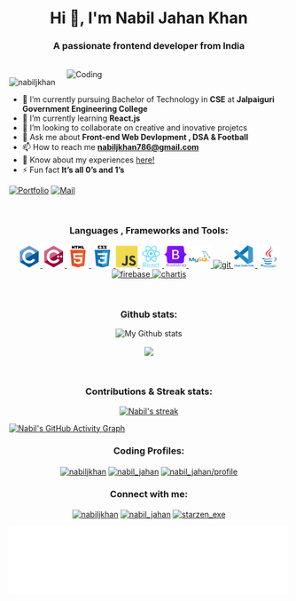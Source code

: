 <h1 align="center">Hi 👋, I'm Nabil Jahan Khan</h1>
<h3 align="center">A passionate frontend developer from India</h3> 
<br/>


<img align="right" alt="Coding" width="400" src="https://camo.githubusercontent.com/c1dcb74cc1c1835b1d716f5051499a2814c683c806b15f04b0eba492863703e9/68747470733a2f2f63646e2e6472696262626c652e636f6d2f75736572732f3733303730332f73637265656e73686f74732f363538313234332f6176656e746f2e676966" >

<p align="left"> <img src="https://komarev.com/ghpvc/?username=nabiljkhan&label=Profile%20views&color=0e75b6&style=flat" alt="nabiljkhan" /> </p>

<!-- <p align="left"> <a href="https://twitter.com/nabil_jahan" target="blank"><img src="https://img.shields.io/twitter/follow/nabil_jahan?logo=twitter&style=for-the-badge" alt="nabil_jahan" /></a> </p> -->

- 🔭 I’m currently pursuing Bachelor of Technology in **CSE** at **Jalpaiguri Government Engineering College**
- 🌱 I’m currently learning **React.js**
- 👯 I’m looking to collaborate on creative and inovative projetcs
- 💬 Ask me about **Front-end Web Devlopment , DSA  & Football**
- 📫 How to reach me **nabiljkhan786@gmail.com**
- 📄 Know about my experiences [here!](https://drive.google.com/file/d/1O9wpoNQXWLozKfJ3GR29H4K8wtpbOnaD/view?usp=sharing)
- ⚡ Fun fact **It’s all 0’s and 1’s**

[![Portfolio](https://img.shields.io/badge/-Portfolio-black?style=for-the-badge&logo=google-chrome&logoColor=white)](https://nabiljahan.netlify.app/)
[![Mail](https://img.shields.io/badge/-Say%20Hi!-black?style=for-the-badge&logo=gmail)](mailto:nabiljkhan786@gmail.com)


<!-- <p align="left"> <img src="https://komarev.com/ghpvc/?username=nabiljkhan&label=Profile%20views&color=0e75b6&style=flat" alt="nabiljkhan" /> </p> -->
 
<br/> 

<h3 align="center">Languages , Frameworks and Tools:</h3>
<p align="center"> 
<a href="https://www.cprogramming.com/" target="_blank" rel="noreferrer"> <img src="https://raw.githubusercontent.com/devicons/devicon/master/icons/c/c-original.svg" alt="c" width="40" height="40"/> </a> 
<a href="https://www.w3schools.com/cpp/" target="_blank" rel="noreferrer"> <img src="https://raw.githubusercontent.com/devicons/devicon/master/icons/cplusplus/cplusplus-original.svg" alt="cplusplus" width="40" height="40"/> </a> 
<a href="https://www.w3.org/html/" target="_blank" rel="noreferrer"> <img src="https://raw.githubusercontent.com/devicons/devicon/master/icons/html5/html5-original-wordmark.svg" alt="html5" width="40" height="40"/> </a> 
<a href="https://www.w3schools.com/css/" target="_blank" rel="noreferrer"> <img src="https://raw.githubusercontent.com/devicons/devicon/master/icons/css3/css3-original-wordmark.svg" alt="css3" width="40" height="40"/> </a> 
<a href="https://developer.mozilla.org/en-US/docs/Web/JavaScript" target="_blank" rel="noreferrer"> <img src="https://raw.githubusercontent.com/devicons/devicon/master/icons/javascript/javascript-original.svg" alt="javascript" width="40" height="40"/> </a> 
<a href="https://reactjs.org/" target="_blank" rel="noreferrer"> <img src="https://raw.githubusercontent.com/devicons/devicon/master/icons/react/react-original-wordmark.svg" alt="react" width="40" height="40"/> </a> 
<a href="https://getbootstrap.com/" target="_blank" rel="noreferrer"> <img src="https://raw.githubusercontent.com/devicons/devicon/master/icons/bootstrap/bootstrap-original-wordmark.svg" alt="css3" width="40" height="40"/> </a> 
<a href="https://www.mysql.com/" target="_blank" rel="noreferrer"> <img src="https://raw.githubusercontent.com/devicons/devicon/master/icons/mysql/mysql-original-wordmark.svg" alt="mysql" width="40" height="40"/> </a> 
<a href="https://git-scm.com/" target="_blank" rel="noreferrer"> <img src="https://www.vectorlogo.zone/logos/git-scm/git-scm-icon.svg" alt="git" width="40" height="40"/> </a> 
<a href="https://code.visualstudio.com/" target="_blank" rel="noreferrer"> <img src="https://raw.githubusercontent.com/devicons/devicon/master/icons/vscode/vscode-original-wordmark.svg" alt="css3" width="40" height="40"/> </a>
<a href="https://www.java.com" target="_blank" rel="noreferrer"> <img src="https://raw.githubusercontent.com/devicons/devicon/master/icons/java/java-original.svg" alt="java" width="40" height="40"/> </a> 
<a href="https://firebase.google.com/" target="_blank" rel="noreferrer"> <img src="https://www.vectorlogo.zone/logos/firebase/firebase-icon.svg" alt="firebase" width="40" height="40"/> </a> 
<a href="https://www.chartjs.org" target="_blank" rel="noreferrer"> <img src="https://www.chartjs.org/media/logo-title.svg" alt="chartjs" width="40" height="40"/> </a>
</p>
<br/>
<h3 align="center">Github stats:</h3>
<p align="center">
<img alt="My Github stats" border-radius="40px" width="800px" height="200px" src="https://github-readme-stats.vercel.app/api?username=nabiljkhan&count_private=true&show_icons=true&hide_border=true&theme=react" href="https://github.com/nabiljkhan"/>
</p>
<p align="center">
    <img align="center" src="https://github-readme-stats.vercel.app/api/top-langs/?username=nabiljkhan&layout=compact&theme=react&count_private=false&hide_border=true" />
</p>
<br/>
<h3 align="center">Contributions & Streak stats:</h3>
<p align="center">
  <a href="https://github.com/nabiljkhan/github-readme-streak-stats">
    <img alt="Nabil's streak" src="https://github-readme-streak-stats.herokuapp.com/?user=nabiljkhan&theme=react&hide_border=true"/>  
  </a>
</p>
<!-- theme =tokyonight -->

[![Nabil's GitHub Activity Graph](https://activity-graph.herokuapp.com/graph?username=nabiljkhan&theme=react-dark)](https://github.com/nabiljkhan)
<br/>


<h3 align="center">Coding Profiles:</h3>
<p align="center">
<a href="https://www.codechef.com/users/nabiljkhan" target="blank"><img align="center" src="https://cdn.jsdelivr.net/npm/simple-icons@3.1.0/icons/codechef.svg" alt="nabiljkhan" height="30" width="40" /></a>
<a href="https://www.leetcode.com/nabil_jahan" target="blank"><img align="center" src="https://raw.githubusercontent.com/rahuldkjain/github-profile-readme-generator/master/src/images/icons/Social/leet-code.svg" alt="nabil_jahan" height="30" width="40" /></a>
<a href="https://auth.geeksforgeeks.org/user/nabil_jahan/profile" target="blank"><img align="center" src="https://raw.githubusercontent.com/rahuldkjain/github-profile-readme-generator/master/src/images/icons/Social/geeks-for-geeks.svg" alt="nabil_jahan/profile" height="30" width="40" /></a>
</p>

<h3 align="center">Connect with me:</h3>
<p align="center">
<a href="https://linkedin.com/in/nabiljkhan" target="blank"><img align="center" src="https://raw.githubusercontent.com/rahuldkjain/github-profile-readme-generator/master/src/images/icons/Social/linked-in-alt.svg" alt="nabiljkhan" height="30" width="40" /></a>
<a href="https://twitter.com/nabil_jahan" target="blank"><img align="center" src="https://raw.githubusercontent.com/rahuldkjain/github-profile-readme-generator/master/src/images/icons/Social/twitter.svg" alt="nabil_jahan" height="30" width="40" /></a>
<a href="https://instagram.com/starzen.exe" target="blank"><img align="center" src="https://raw.githubusercontent.com/rahuldkjain/github-profile-readme-generator/master/src/images/icons/Social/instagram.svg" alt="starzen_exe" height="30" width="40" /></a>
</p>
<img height="120" alt="So nice of you paying a visit! , Thank You" width="100%" src="https://github.com/nabiljkhan/starzen/blob/main/nabil.svg" />
